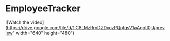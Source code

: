 # EmployeeTracker








![Watch the video](https://drive.google.com/file/d/1iC8LMzRrvD2DxozPQpfqsV1aAqotI0jJ/preview" width="640" height="480")
